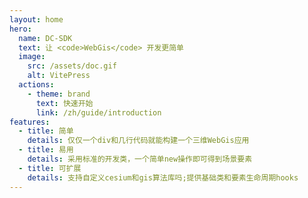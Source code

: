 ```yaml
---
layout: home
hero:
  name: DC-SDK
  text: 让 <code>WebGis</code> 开发更简单
  image:
    src: /assets/doc.gif
    alt: VitePress
  actions:
    - theme: brand
      text: 快速开始
      link: /zh/guide/introduction
features:
  - title: 简单
    details: 仅仅一个div和几行代码就能构建一个三维WebGis应用
  - title: 易用
    details: 采用标准的开发类，一个简单new操作即可得到场景要素
  - title: 可扩展
    details: 支持自定义cesium和gis算法库吗;提供基础类和要素生命周期hooks
---
```

